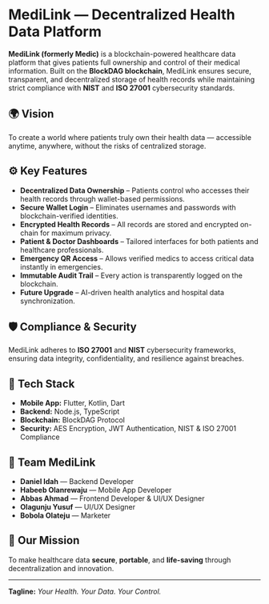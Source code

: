 # MediLink — Decentralized Health Data Platform

**MediLink (formerly Medic)** is a blockchain-powered healthcare data platform that gives patients full ownership and control of their medical information. Built on the **BlockDAG blockchain**, MediLink ensures secure, transparent, and decentralized storage of health records while maintaining strict compliance with **NIST** and **ISO 27001** cybersecurity standards.

## 🌍 Vision
To create a world where patients truly own their health data — accessible anytime, anywhere, without the risks of centralized storage.

## ⚙️ Key Features
- **Decentralized Data Ownership** – Patients control who accesses their health records through wallet-based permissions.  
- **Secure Wallet Login** – Eliminates usernames and passwords with blockchain-verified identities.  
- **Encrypted Health Records** – All records are stored and encrypted on-chain for maximum privacy.  
- **Patient & Doctor Dashboards** – Tailored interfaces for both patients and healthcare professionals.  
- **Emergency QR Access** – Allows verified medics to access critical data instantly in emergencies.  
- **Immutable Audit Trail** – Every action is transparently logged on the blockchain.  
- **Future Upgrade** – AI-driven health analytics and hospital data synchronization.

## 🛡️ Compliance & Security
MediLink adheres to **ISO 27001** and **NIST** cybersecurity frameworks, ensuring data integrity, confidentiality, and resilience against breaches.

## 🧠 Tech Stack
- **Mobile App:** Flutter, Kotlin, Dart  
- **Backend:** Node.js, TypeScript  
- **Blockchain:** BlockDAG Protocol  
- **Security:** AES Encryption, JWT Authentication, NIST & ISO 27001 Compliance  

## 👥 Team MediLink
- **Daniel Idah** — Backend Developer  
- **Habeeb Olanrewaju** — Mobile App Developer  
- **Abbas Ahmad** — Frontend Developer & UI/UX Designer  
- **Olagunju Yusuf** — UI/UX Designer  
- **Bobola Olateju** — Marketer  

## 🚀 Our Mission
To make healthcare data **secure**, **portable**, and **life-saving** through decentralization and innovation.

---

**Tagline:** *Your Health. Your Data. Your Control.*
